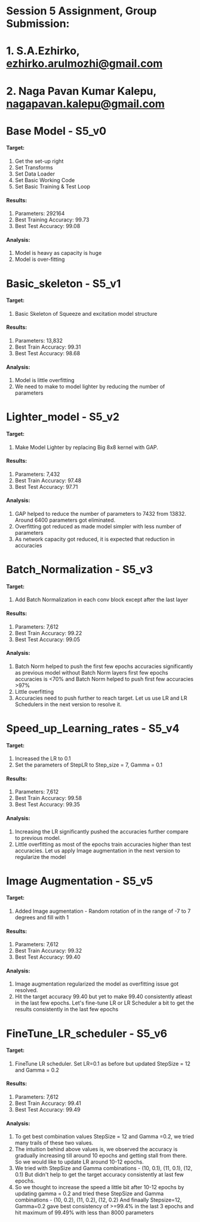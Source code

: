 # Session 5 Assignment, Group Submission:
# 1. S.A.Ezhirko, ezhirko.arulmozhi@gmail.com
# 2. Naga Pavan Kumar Kalepu, nagapavan.kalepu@gmail.com

# Base Model - S5_v0

#### Target:

1. Get the set-up right
2. Set Transforms
3. Set Data Loader
4. Set Basic Working Code
5. Set Basic Training  & Test Loop

#### Results:

1. Parameters: 292164 
2. Best Training Accuracy: 99.73
3. Best Test Accuracy: 99.08

#### Analysis:

1. Model is heavy as capacity is huge
2. Model is over-fitting

# Basic_skeleton - S5_v1

#### Target:

1. Basic Skeleton of Squeeze and excitation model structure

#### Results:

1. Parameters: 13,832
2. Best Train Accuracy: 99.31
3. Best Test Accuracy: 98.68

#### Analysis:
1. Model is little overfitting
2. We need to make to model lighter by reducing the number of parameters


# Lighter_model - S5_v2

#### Target:

1. Make Model Lighter by replacing Big 8x8 kernel with GAP.

#### Results:

1. Parameters: 7,432
2. Best Train Accuracy: 97.48
3. Best Test Accuracy: 97.71

#### Analysis:
1. GAP helped to reduce the number of parameters to 7432 from 13832. Around 6400 parameters got eliminated.
2. Overfitting got reduced as made model simpler with less number of parameters
3. As network capacity got reduced, it is expected that reduction in accuracies

# Batch_Normalization - S5_v3


#### Target:

1. Add Batch Normalization in each conv block except after the last layer

#### Results:

1. Parameters: 7,612
2. Best Train Accuracy: 99.22
3. Best Test Accuracy: 99.05

#### Analysis:
1. Batch Norm helped to push the first few epochs accuracies significantly as previous model without Batch Norm layers first few epochs accuracies is <70% and Batch Norm helped to push first few accuracies >97%
2. Little overfitting
3. Accuracies need to push further to reach target. Let us use LR and LR Schedulers in the next version to resolve it.

# Speed_up_Learning_rates - S5_v4


#### Target:

1. Increased the LR to 0.1 
2. Set the parameters of StepLR to Step_size = 7, Gamma = 0.1

#### Results:

1. Parameters: 7,612
2. Best Train Accuracy: 99.58
3. Best Test Accuracy: 99.35

#### Analysis:
1. Increasing the LR significantly pushed the accuracies further compare to previous model.
2. Little overfitting as most of the epochs train accuracies higher than test accuracies. Let us apply Image augmentation in the next version to regularize the model

# Image Augmentation - S5_v5


#### Target:

1. Added Image augmentation - Random rotation of in the range of -7 to 7 degrees and fill with 1

#### Results:

1. Parameters: 7,612
2. Best Train Accuracy: 99.32
3. Best Test Accuracy: 99.40

#### Analysis:
1. Image augmentation regularized the model as overfitting issue got resolved.
2. Hit the target accuracy 99.40 but yet to make 99.40 consistently atleast in the last few epochs. Let's fine-tune LR or LR Scheduler a bit to get the results consistently in the last few epochs

# FineTune_LR_scheduler - S5_v6

#### Target:

1. FineTune LR scheduler. Set LR=0.1 as before but updated StepSize = 12 and Gamma = 0.2

#### Results:

1. Parameters: 7,612
2. Best Train Accuracy: 99.41
3. Best Test Accuracy: 99.49

#### Analysis:
1. To get best combination values StepSize = 12 and Gamma =0.2, we tried many trails of these two values.
2. The intuition behind above values is, we observed the accuracy is gradually increasing till around 10 epochs and getting stall from there. So we would like to update LR around 10-12 epochs.
3. We tried with StepSize and Gamma combinations - (10, 0.1), (11, 0.1), (12, 0.1) But didn't help to get the target accuracy consistently at last few epochs.
4. So we thought to increase the speed a little bit after 10-12 epochs by updating gamma = 0.2 and tried these StepSize and Gamma combinations - (10, 0.2), (11, 0.2), (12, 0.2) And finaally Stepsize=12, Gamma=0.2 gave best consistency of >=99.4% in the last 3 epochs and hit maximum of 99.49% with less than 8000 parameters



